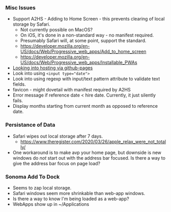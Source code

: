 
### Misc Issues
- Support A2HS - Adding to Home Screen - this prevents clearing of local storage by Safari.
    - Not currently possible on MacOS?
    - On iOS, it's done in a non-standard way - no manifest required.
    - Presumably Safari will, at some point, support the standard.
    - https://developer.mozilla.org/en-US/docs/Web/Progressive_web_apps/Add_to_home_screen
    - https://developer.mozilla.org/en-US/docs/Web/Progressive_web_apps/Installable_PWAs
- [Looking into hosting via github-pages](https://github.com/engber/avp/issues/1)
- Look into using `<input type="date">`
- Look into using regexp with input/text pattern attribute to validate text fields.
- favicon - might dovetail with manifest required by A2HS
- Error message if reference date < hire date. Currently, it just silently fails.
- Display months starting from current month as opposed to reference date.

### Persistance of Data
- Safari wipes out local storage after 7 days.
    - https://www.theregister.com/2020/03/26/apple_relax_were_not_totally/
- One workaround is to make avp your home page, but downside is new windows do _not_ start out with the address bar focused. Is there a way to give the address bar focus on page load?

### Sonoma Add To Dock
- Seems to zap local storage.
- Safari windows seem more shrinkable than web-app windows.
- Is there a way to know I'm being loaded as a web-app?
- WebApps show up in ~/Applications
